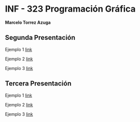 # INF - 323 Programación Gráfica
**Marcelo Torrez Azuga**

Segunda Presentación
-------------

Ejemplo 1 [link](https://github.com/Mac3495/INF-323/blob/master/ejemplo1.py "link")

Ejemplo 2 [link](https://github.com/Mac3495/INF-323/blob/master/ejemplo2.py "link")

Ejemplo 3 [link](https://github.com/Mac3495/INF-323/blob/master/ejemplo3.py "link")

Tercera Presentación
-------------

Ejemplo 1 [link](https://github.com/Mac3495/INF-323/blob/master/ejemplo1.py "link")

Ejemplo 2 [link](https://github.com/Mac3495/INF-323/blob/master/ejemplo2.py "link")

Ejemplo 3 [link](https://github.com/Mac3495/INF-323/blob/master/ejemplo3.py "link")